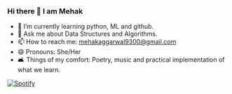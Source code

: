 ### Hi there 👋 I am Mehak

<!--
**mehak-aggarwal9300/mehak-aggarwal9300** is a ✨ _special_ ✨ repository because its `README.md` (this file) appears on your GitHub profile.

Here are some ideas to get you started:

- 🔭 I’m currently working on ... 
- 👯 I’m looking to collaborate on ...
- 🤔 I’m looking for help with ...
- ⚡ Fun fact: ...
-->
- 🌱 I’m currently learning python, ML and github.
- 💬 Ask me about Data Structures and Algorithms.
- 📫 How to reach me: mehakaggarwal9300@gmail.com
- 😄 Pronouns: She/Her
- 🛋️ Things of my comfort: Poetry, music and practical implementation of what we learn. 

[![Spotify](https://ok3-mehak-aggarwal9300.vercel.app/api/spotify)](https://open.spotify.com/user/h61xzulu4nwq6ltiyn7cjjeuw)


